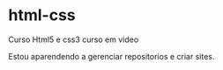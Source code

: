 # html-css
 Curso Html5 e css3 curso em video

 Estou aparendendo a gerenciar repositorios e criar sites.
